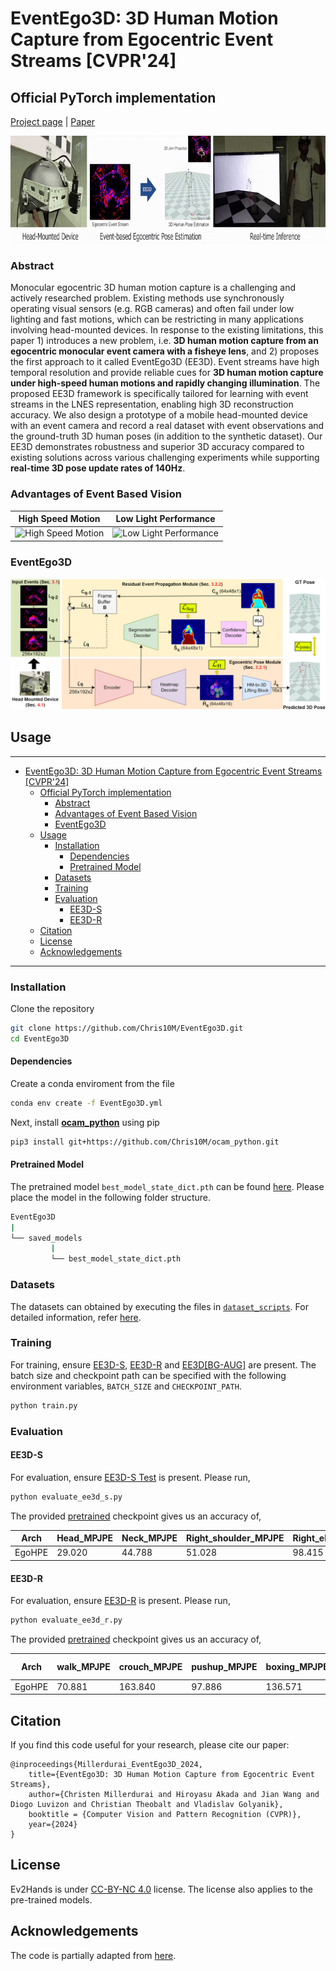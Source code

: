 # EventEgo3D: 3D Human Motion Capture from Egocentric Event Streams [CVPR'24]
## Official PyTorch implementation

[Project page](https://4dqv.mpi-inf.mpg.de/EventEgo3D/) | [Paper](#) 

<p align="center">
<img src="images/teaser.gif" alt="EventEgo3D" height="172"  /></br>
</p>

### Abstract

Monocular egocentric 3D human motion capture is a challenging and actively researched problem. Existing methods use synchronously operating visual sensors (e.g. RGB cameras) and often fail under low lighting and fast motions, which can be restricting in many applications involving head-mounted devices. In response to the existing limitations, this paper 1) introduces a new problem, i.e. **3D human motion capture from an egocentric monocular event camera with a fisheye lens**, and 2) proposes the first approach to it called EventEgo3D (EE3D). Event streams have high temporal resolution and provide reliable cues for **3D human motion capture under high-speed human motions and rapidly changing illumination**. The proposed EE3D framework is specifically tailored for learning with event streams in the LNES representation, enabling high 3D reconstruction accuracy. We also design a prototype of a mobile head-mounted device with an event camera and record a real dataset with event observations and the ground-truth 3D human poses (in addition to the synthetic dataset). Our EE3D demonstrates robustness and superior 3D accuracy compared to existing solutions across various challenging experiments while supporting **real-time 3D pose update rates of 140Hz**.

### Advantages of Event Based Vision
High Speed Motion                      |  Low Light Performance          
:-------------------------:|:-------------------------:|
| <img src="images/fast_motion.gif" alt="High Speed Motion" width="350"/> | <img src="images/low_light.gif" alt="Low Light Performance" width="350"/> |

### EventEgo3D

<p align="center">
<img src="images/architecture-min.png" alt="EventEgo3D" /></br>
</p>

## Usage
-----
- [EventEgo3D: 3D Human Motion Capture from Egocentric Event Streams \[CVPR'24\]](#eventego3d-3d-human-motion-capture-from-egocentric-event-streams-cvpr24)
  - [Official PyTorch implementation](#official-pytorch-implementation)
    - [Abstract](#abstract)
    - [Advantages of Event Based Vision](#advantages-of-event-based-vision)
    - [EventEgo3D](#eventego3d)
  - [Usage](#usage)
    - [Installation](#installation)
      - [Dependencies](#dependencies)
      - [Pretrained Model](#pretrained-model)
    - [Datasets](#datasets)
    - [Training](#training)
    - [Evaluation](#evaluation)
      - [EE3D-S](#ee3d-s)
      - [EE3D-R](#ee3d-r)
  - [Citation](#citation)
  - [License](#license)
  - [Acknowledgements](#acknowledgements)
------

### Installation

Clone the repository
```bash
git clone https://github.com/Chris10M/EventEgo3D.git
cd EventEgo3D
```

#### Dependencies
Create a conda enviroment from the file 
```bash
conda env create -f EventEgo3D.yml
```
Next, install  **[ocam_python](https://github.com/Chris10M/ocam_python.git)** using pip
```bash
pip3 install git+https://github.com/Chris10M/ocam_python.git
```


#### Pretrained Model 

The pretrained model ```best_model_state_dict.pth``` can be found [here](https://eventego3d.mpi-inf.mpg.de/CVPR/best_model_state_dict.pth). Please place the model in the following folder structure.

```bash
EventEgo3D
|
└── saved_models
         |
         └── best_model_state_dict.pth
```


### Datasets

The datasets can obtained by executing the files in [`dataset_scripts`](./dataset_scripts/). For detailed information, refer [here](./dataset_scripts/). 


### Training

For training, ensure [EE3D-S](#ee3d-s), [EE3D-R](#ee3d-r) and [EE3D[BG-AUG]](#ee3d-bg-aug) are present. 
The batch size and checkpoint path can be specified with the following environment variables, ```BATCH_SIZE``` and ```CHECKPOINT_PATH```.

```bash
python train.py 
```

### Evaluation

#### EE3D-S 
For evaluation, ensure [EE3D-S Test](#ee3d-s-test) is present. Please run, 

```bash
python evaluate_ee3d_s.py 
```

The provided [pretrained](#pretrained-model) checkpoint gives us an accuracy of,

| Arch | Head_MPJPE | Neck_MPJPE | Right_shoulder_MPJPE | Right_elbow_MPJPE | Right_wrist_MPJPE | Left_shoulder_MPJPE | Left_elbow_MPJPE | Left_wrist_MPJPE | Right_hip_MPJPE | Right_knee_MPJPE | Right_ankle_MPJPE | Right_foot_MPJPE | Left_hip_MPJPE | Left_knee_MPJPE | Left_ankle_MPJPE | Left_foot_MPJPE | MPJPE | Head_PAMPJPE | Neck_PAMPJPE | Right_shoulder_PAMPJPE | Right_elbow_PAMPJPE | Right_wrist_PAMPJPE | Left_shoulder_PAMPJPE | Left_elbow_PAMPJPE | Left_wrist_PAMPJPE | Right_hip_PAMPJPE | Right_knee_PAMPJPE | Right_ankle_PAMPJPE | Right_foot_PAMPJPE | Left_hip_PAMPJPE | Left_knee_PAMPJPE | Left_ankle_PAMPJPE | Left_foot_PAMPJPE | PAMPJPE |
|---|---|---|---|---|---|---|---|---|---|---|---|---|---|---|---|---|---|---|---|---|---|---|---|---|---|---|---|---|---|---|---|---|---|---|
| EgoHPE | 29.020 | 44.788 | 51.028 | 98.415 | 144.434 | 53.148 | 103.996 | 141.923 | 91.309 | 146.183 | 210.144 | 224.728 | 87.292 | 141.563 | 210.710 | 219.027 | 124.857 | 50.010 | 47.727 | 50.475 | 86.859 | 131.602 | 53.526 | 90.658 | 127.851 | 74.953 | 98.317 | 116.803 | 129.032 | 75.543 | 96.434 | 119.562 | 132.058 | 92.588 |


#### EE3D-R
For evaluation, ensure [EE3D-R](#ee3d-r) is present. Please run, 

```bash
python evaluate_ee3d_r.py 
```

The provided [pretrained](#pretrained-model) checkpoint gives us an accuracy of,

| Arch | walk_MPJPE | crouch_MPJPE | pushup_MPJPE | boxing_MPJPE | kick_MPJPE | dance_MPJPE | inter. with env_MPJPE | crawl_MPJPE | sports_MPJPE | jump_MPJPE | MPJPE | walk_PAMPJPE | crouch_PAMPJPE | pushup_PAMPJPE | boxing_PAMPJPE | kick_PAMPJPE | dance_PAMPJPE | inter. with env_PAMPJPE | crawl_PAMPJPE | sports_PAMPJPE | jump_PAMPJPE | PAMPJPE |
|---|---|---|---|---|---|---|---|---|---|---|---|---|---|---|---|---|---|---|---|---|---|---|
| EgoHPE | 70.881 | 163.840 | 97.886 | 136.571 | 103.724 | 88.877 | 103.191 | 109.714 | 101.020 | 97.320 | 107.302 | 52.113 | 99.483 | 75.530 | 104.667 | 86.055 | 71.968 | 70.859 | 77.949 | 77.827 | 80.179 | 79.663 |

## Citation

If you find this code useful for your research, please cite our paper:
```
@inproceedings{Millerdurai_EventEgo3D_2024, 
    title={EventEgo3D: 3D Human Motion Capture from Egocentric Event Streams}, 
    author={Christen Millerdurai and Hiroyasu Akada and Jian Wang and Diogo Luvizon and Christian Theobalt and Vladislav Golyanik}, 
    booktitle = {Computer Vision and Pattern Recognition (CVPR)}, 
    year={2024} 
} 
```

## License

Ev2Hands is under [CC-BY-NC 4.0](https://creativecommons.org/licenses/by-nc/4.0/) license. The license also applies to the pre-trained models.

## Acknowledgements

The code is partially adapted from [here](https://github.com/microsoft/human-pose-estimation.pytorch). 

